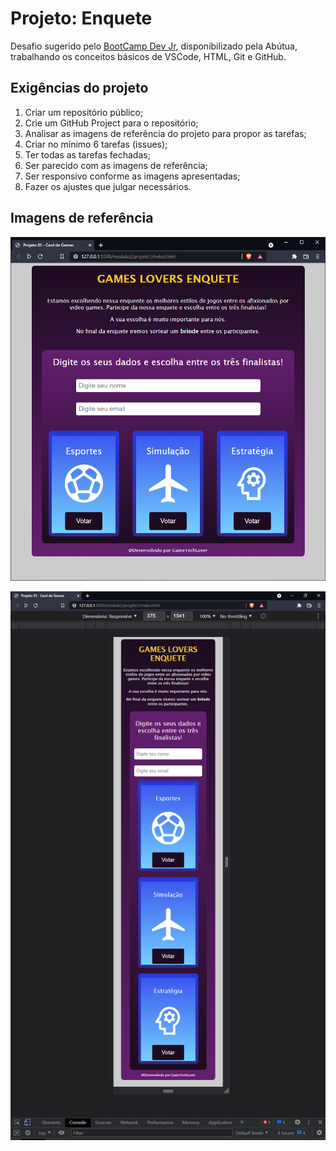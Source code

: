 # Projeto: Enquete

Desafio sugerido pelo [BootCamp Dev Jr](https://courses.bootcamp.abutua.com/#), disponibilizado pela Abútua, trabalhando os conceitos básicos de VSCode, HTML, Git e GitHub.

## Exigências do projeto


1.  Criar um repositório público;    
2.  Crie um GitHub Project para o repositório;    
3.  Analisar as imagens de referência do projeto para propor as tarefas;    
4.  Criar no mínimo 6 tarefas (issues);    
5.  Ter todas as tarefas fechadas;    
6. Ser parecido com as imagens de referência;
7. Ser responsivo conforme as imagens apresentadas;
8. Fazer os ajustes que julgar necessários.

## Imagens de referência

![Card de Games - Desktop](imgs_referencia\module02-project-desktop.png)

![Card de Games - Mobile](imgs_referencia\module02-project-mobile.png)